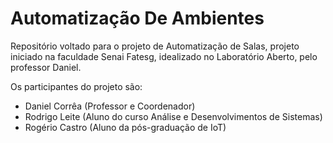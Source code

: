 # Automatização De Ambientes

Repositório voltado para o projeto de Automatização de Salas, projeto iniciado na faculdade Senai Fatesg, idealizado no Laboratório Aberto, pelo professor Daniel.

Os participantes do projeto são: 

 - Daniel Corrêa (Professor e Coordenador)
 - Rodrigo Leite (Aluno do curso Análise e Desenvolvimentos de Sistemas)
 - Rogério Castro (Aluno da pós-graduação de IoT)
